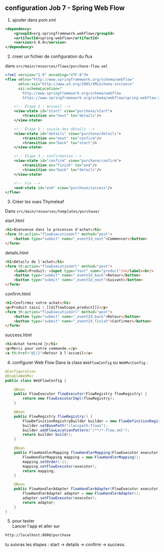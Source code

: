 ## configuration Job 7 - Spring Web Flow 
1. ajouter dans pom.xml  

````xml
<dependency>
    <groupId>org.springframework.webflow</groupId>
    <artifactId>spring-webflow</artifactId>
    <version>3.0.0</version>
</dependency>

````
2. creer un fichier de configuration du flux  

dans `src/main/resources/flows/purchase-flow.xml`
  
````xml
<?xml version="1.0" encoding="UTF-8"?>
<flow xmlns="http://www.springframework.org/schema/webflow"
      xmlns:xsi="http://www.w3.org/2001/XMLSchema-instance"
      xsi:schemaLocation="
        http://www.springframework.org/schema/webflow
        https://www.springframework.org/schema/webflow/spring-webflow-2.5.xsd">

    <!-- Étape 1 : accueil -->
    <view-state id="start" view="purchase/start">
        <transition on="next" to="details"/>
    </view-state>

    <!-- Étape 2 : saisie des détails -->
    <view-state id="details" view="purchase/details">
        <transition on="next" to="confirm"/>
        <transition on="back" to="start"/>
    </view-state>

    <!-- Étape 3 : confirmation -->
    <view-state id="confirm" view="purchase/confirm">
        <transition on="finish" to="end"/>
        <transition on="back" to="details"/>
    </view-state>

    <!-- Fin -->
    <end-state id="end" view="purchase/success"/>
</flow>

````  
  
3. Créer les vues Thymeleaf  
  
Dans `src/main/resources/templates/purchase/`  

start.html
  
```html
<h1>Bienvenue dans le processus d'achat</h1>
<form th:action="flowExecutionUrl" method="post">
    <button type="submit" name="_eventId_next">Commencer</button>
</form>

```  
details.html  
  
````html
<h1>Détails de l'achat</h1>
<form th:action="flowExecutionUrl" method="post">
    <label>Produit: <input type="text" name="product"/></label><br/>
    <button type="submit" name="_eventId_back">Retour</button>
    <button type="submit" name="_eventId_next">Suivant</button>
</form>

````  
  
confirm.html  
  
````html
<h1>Confirmez votre achat</h1>
<p>Produit saisi : [[${flowScope.product}]]</p>
<form th:action="flowExecutionUrl" method="post">
    <button type="submit" name="_eventId_back">Retour</button>
    <button type="submit" name="_eventId_finish">Confirmer</button>
</form>

````  
  
success.html  
````html
<h1>Achat terminé 🎉</h1>
<p>Merci pour votre commande.</p>
<a th:href="@{/}">Retour à l'accueil</a>

````  
4. configurer Web Flow
Dans la class `WebFlowConfig` ou `WebMvcConfig` :

```java
@Configuration
@EnableWebMvc
public class WebFlowConfig {

    @Bean
    public FlowExecutor flowExecutor(FlowRegistry flowRegistry) {
        return new FlowExecutorImpl(flowRegistry);
    }

    @Bean
    public FlowRegistry flowRegistry() {
        FlowDefinitionRegistryBuilder builder = new FlowDefinitionRegistryBuilder();
        builder.setBasePath("classpath:flows");
        builder.addFlowLocationPattern("/**/*-flow.xml");
        return builder.build();
    }

    @Bean
    public FlowHandlerMapping flowHandlerMapping(FlowExecutor executor) {
        FlowHandlerMapping mapping = new FlowHandlerMapping();
        mapping.setOrder(-1);
        mapping.setFlowExecutor(executor);
        return mapping;
    }

    @Bean
    public FlowHandlerAdapter flowHandlerAdapter(FlowExecutor executor) {
        FlowHandlerAdapter adapter = new FlowHandlerAdapter();
        adapter.setFlowExecutor(executor);
        return adapter;
    }
}

```  

5. pour tester  
Lancer l'app et aller sur  
````bash
http://localhost:8080/purchase

````  
tu suivras les étapes : start → details → confirm → success.  
